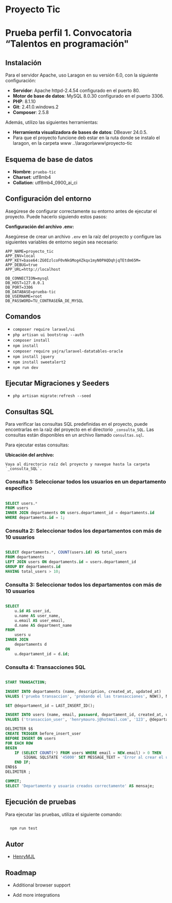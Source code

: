 # Proyecto Tic

# Prueba perfil 1. Convocatoria “Talentos en programación"

## Instalación

Para el servidor Apache, uso Laragon en su versión 6.0, con la siguiente configuración:

-   **Servidor**: Apache httpd-2.4.54 configurado en el puerto 80.
-   **Motor de base de datos**: MySQL 8.0.30 configurado en el puerto 3306.
-   **PHP**: 8.1.10
-   **Git**: 2.41.0.windows.2
-   **Composer**: 2.5.8

Además, utilizo las siguientes herramientas:

-   **Herramienta visualizadora de bases de datos**: DBeaver 24.0.5.
-   Para que el proyecto funcione deb estar en la ruta donde se instalo el laragon, en la carpeta www
    ..\laragon\www\proyecto-tic

## Esquema de base de datos

-   **Nombre**: `prueba-tic`
-   **Charset**: utf8mb4
-   **Collation**: utf8mb4_0900_ai_ci

## Configuración del entorno

Asegúrese de configurar correctamente su entorno antes de ejecutar el proyecto. Puede hacerlo siguiendo estos pasos:

**Configuración del archivo .env:**

Asegúrese de crear un archivo `.env` en la raíz del proyecto y configure las siguientes variables de entorno según sea necesario:

```plaintext
APP_NAME=proyecto_tic
APP_ENV=local
APP_KEY=base64:ZG0IzlcoF0vNkGMog4Zkqx1myN0PAQDqhjqTEtdm65M=
APP_DEBUG=true
APP_URL=http://localhost

DB_CONNECTION=mysql
DB_HOST=127.0.0.1
DB_PORT=3306
DB_DATABASE=prueba-tic
DB_USERNAME=root
DB_PASSWORD=TU_CONTRASEÑA_DE_MYSQL
```

## Comandos

-   `composer require laravel/ui`
-   `php artisan ui bootstrap --auth`
-   `composer install`
-   `npm install`
-   `composer require yajra/laravel-datatables-oracle`
-   `npm install jquery`
-   `npm install sweetalert2`
-   `npm run dev`

## Ejecutar Migraciones y Seeders

-   `php artisan migrate:refresh --seed`

## Consultas SQL

Para verificar las consultas SQL predefinidas en el proyecto, puede encontrarlas en la raíz del proyecto en el directorio `_consulta_SQL`. Las consultas están disponibles en un archivo llamado `consultas.sql`.

Para ejecutar estas consultas:

**Ubicación del archivo:**

    Vaya al directorio raíz del proyecto y navegue hasta la carpeta `_consulta_SQL`.

### Consulta 1: Seleccionar todos los usuarios en un departamento específico

```sql

SELECT users.*
FROM users
INNER JOIN departaments ON users.departament_id = departaments.id
WHERE departaments.id = 1;

```

### Consulta 2: Seleccionar todos los departamentos con más de 10 usuarios

```sql

SELECT departaments.*, COUNT(users.id) AS total_users
FROM departaments
LEFT JOIN users ON departaments.id = users.departament_id
GROUP BY departaments.id
HAVING total_users > 10;

```

### Consulta 3: Seleccionar todos los departamentos con más de 10 usuarios

```sql

SELECT
    u.id AS user_id,
    u.name AS user_name,
    u.email AS user_email,
    d.name AS department_name
FROM
    users u
INNER JOIN
    departaments d
ON
    u.departament_id = d.id;

```

### Consulta 4: Transacciones SQL

```sql

START TRANSACTION;

INSERT INTO departaments (name, description, created_at, updated_at)
VALUES ('prueba transaccion', 'probando el las transacciones', NOW(), NOW());

SET @departament_id = LAST_INSERT_ID();

INSERT INTO users (name, email, password, departament_id, created_at, updated_at)
VALUES ('transaccion_user', 'henrymauro.j@hotmail.com', '123', @departament_id, NOW(), NOW());

DELIMITER $$
CREATE TRIGGER before_insert_user
BEFORE INSERT ON users
FOR EACH ROW
BEGIN
    IF (SELECT COUNT(*) FROM users WHERE email = NEW.email) > 0 THEN
        SIGNAL SQLSTATE '45000' SET MESSAGE_TEXT = 'Error al crear el usuario: El correo electrónico ya está en uso';
    END IF;
END$$
DELIMITER ;

COMMIT;
SELECT 'Departamento y usuario creados correctamente' AS mensaje;


```

## Ejecución de pruebas

Para ejecutar las pruebas, utiliza el siguiente comando:

```bash

  npm run test

```

## Autor

-   [HenryMJL](https://github.com/HenryMJL)

## Roadmap

-   Additional browser support

-   Add more integrations
